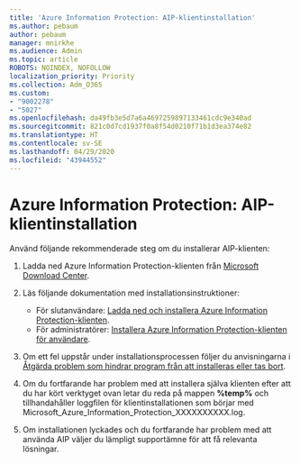 ```yaml
---
title: 'Azure Information Protection: AIP-klientinstallation'
ms.author: pebaum
author: pebaum
manager: mnirkhe
ms.audience: Admin
ms.topic: article
ROBOTS: NOINDEX, NOFOLLOW
localization_priority: Priority
ms.collection: Adm_O365
ms.custom:
- "9002278"
- "5027"
ms.openlocfilehash: da49fb3e5d7a6a4697259897133461cdc9e340ad
ms.sourcegitcommit: 821c0d7cd1937f0a8f54d0210f71b1d3ea374e82
ms.translationtype: HT
ms.contentlocale: sv-SE
ms.lasthandoff: 04/29/2020
ms.locfileid: "43944552"
---
```

# <a name="azure-information-protection-aip-client-installation"></a>Azure Information Protection: AIP-klientinstallation

Använd följande rekommenderade steg om du installerar AIP-klienten:

1. Ladda ned Azure Information Protection-klienten från [Microsoft Download Center](https://www.microsoft.com/download/details.aspx?id=53018).

2. Läs följande dokumentation med installationsinstruktioner:

    - För slutanvändare: [Ladda ned och installera Azure Information Protection-klienten](https://docs.microsoft.com/azure/information-protection/rms-client/install-client-app).
    - För administratörer: [Installera Azure Information Protection-klienten för användare](https://docs.microsoft.com/azure/information-protection/rms-client/client-admin-guide-install).

3. Om ett fel uppstår under installationsprocessen följer du anvisningarna i [Åtgärda problem som hindrar program från att installeras eller tas bort](https://support.microsoft.com/help/17588/windows-fix-problems-that-block-programs-being-installed-or-removed).

4. Om du fortfarande har problem med att installera själva klienten efter att du har kört verktyget ovan letar du reda på mappen **%temp%** och tillhandahåller loggfilen för klientinstallationen som börjar med Microsoft_Azure_Information_Protection_XXXXXXXXXX.log.

5. Om installationen lyckades och du fortfarande har problem med att använda AIP väljer du lämpligt supportämne för att få relevanta lösningar.
